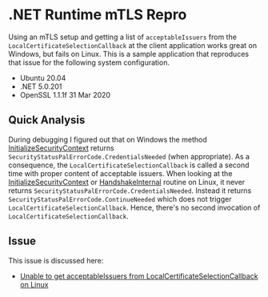 # .NET Runtime mTLS Repro

Using an mTLS setup and getting a list of `acceptableIssuers` from the
`LocalCertificateSelectionCallback` at the client application works great on
Windows, but fails on Linux. This is a sample application that reproduces that
issue for the following system configuration.

* Ubuntu 20.04
* .NET 5.0.201
* OpenSSL 1.1.1f  31 Mar 2020

## Quick Analysis

During debugging I figured out that on Windows the method
[InitializeSecurityContext](https://github.com/dotnet/runtime/blob/main/src/libraries/System.Net.Security/src/System/Net/Security/SslStreamPal.Windows.cs#L83)
 returns
`SecurityStatusPalErrorCode.CredentialsNeeded` (when appropriate). As a consequence,
the `LocalCertificateSelectionCallback` is called a second time with proper content
of acceptable issuers. When looking at the
[InitializeSecurityContext](https://github.com/dotnet/runtime/blob/main/src/libraries/System.Net.Security/src/System/Net/Security/SslStreamPal.Unix.cs#L33)
or [HandshakeInternal](https://github.com/dotnet/runtime/blob/main/src/libraries/System.Net.Security/src/System/Net/Security/SslStreamPal.Unix.cs#L99)
routine on Linux, it never returns
`SecurityStatusPalErrorCode.CredentialsNeeded`. Instead it returns
`SecurityStatusPalErrorCode.ContinueNeeded` which does not trigger
`LocalCertificateSelectionCallback`. Hence, there's no second invocation of
`LocalCertificateSelectionCallback`.

## Issue

This issue is discussed here:

* [Unable to get acceptableIssuers from LocalCertificateSelectionCallback on Linux](https://www.github.com/)
